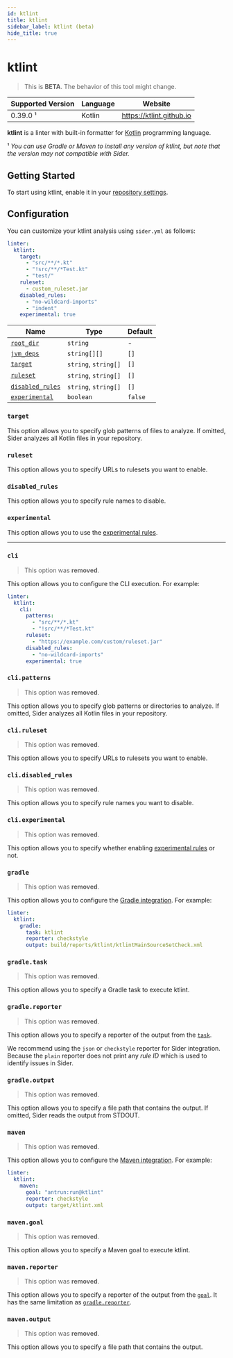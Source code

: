 ```yaml
---
id: ktlint
title: ktlint
sidebar_label: ktlint (beta)
hide_title: true
---
```


# ktlint

> This is **BETA**. The behavior of this tool might change.

| Supported Version | Language | Website                  |
| ----------------- | -------- | ------------------------ |
| 0.39.0 ¹          | Kotlin   | https://ktlint.github.io |

**ktlint** is a linter with built-in formatter for [Kotlin](https://kotlinlang.org) programming language.

¹ _You can use Gradle or Maven to install any version of ktlint, but note that the version may not compatible with Sider._

## Getting Started

To start using ktlint, enable it in your [repository settings](../../getting-started/repository-settings.md).

## Configuration

You can customize your ktlint analysis using `sider.yml` as follows:

```yaml
linter:
  ktlint:
    target:
      - "src/**/*.kt"
      - "!src/**/*Test.kt"
      - "test/"
    ruleset:
      - custom_ruleset.jar
    disabled_rules:
      - "no-wildcard-imports"
      - "indent"
    experimental: true
```

| Name                                                                                  | Type                 | Default |
| ------------------------------------------------------------------------------------- | -------------------- | ------- |
| [`root_dir`](../../getting-started/custom-configuration.md#linteranalyzer_idroot_dir) | `string`             | -       |
| [`jvm_deps`](../../getting-started/custom-configuration.md#linteranalyzer_idjvm_deps) | `string[][]`         | `[]`    |
| [`target`](#target)                                                                   | `string`, `string[]` | `[]`    |
| [`ruleset`](#ruleset)                                                                 | `string`, `string[]` | `[]`    |
| [`disabled_rules`](#disabled_rules)                                                   | `string`, `string[]` | `[]`    |
| [`experimental`](#experimental)                                                       | `boolean`            | `false` |

### `target`

This option allows you to specify glob patterns of files to analyze.
If omitted, Sider analyzes all Kotlin files in your repository.

### `ruleset`

This option allows you to specify URLs to rulesets you want to enable.

### `disabled_rules`

This option allows you to specify rule names to disable.

### `experimental`

This option allows you to use the [experimental rules](https://github.com/pinterest/ktlint#experimental-rules).

---

### `cli`

> This option was **removed**.

This option allows you to configure the CLI execution. For example:

```yaml
linter:
  ktlint:
    cli:
      patterns:
        - "src/**/*.kt"
        - "!src/**/*Test.kt"
      ruleset:
        - "https://example.com/custom/ruleset.jar"
      disabled_rules:
        - "no-wildcard-imports"
      experimental: true
```

### `cli.patterns`

> This option was **removed**.

This option allows you to specify glob patterns or directories to analyze.
If omitted, Sider analyzes all Kotlin files in your repository.

### `cli.ruleset`

> This option was **removed**.

This option allows you to specify URLs to rulesets you want to enable.

### `cli.disabled_rules`

> This option was **removed**.

This option allows you to specify rule names you want to disable.

### `cli.experimental`

> This option was **removed**.

This option allows you to specify whether enabling [experimental rules](https://github.com/pinterest/ktlint#experimental-rules) or not.

### `gradle`

> This option was **removed**.

This option allows you to configure the [Gradle integration](https://github.com/pinterest/ktlint#-with-gradle). For example:

```yaml
linter:
  ktlint:
    gradle:
      task: ktlint
      reporter: checkstyle
      output: build/reports/ktlint/ktlintMainSourceSetCheck.xml
```

### `gradle.task`

> This option was **removed**.

This option allows you to specify a Gradle task to execute ktlint.

### `gradle.reporter`

> This option was **removed**.

This option allows you to specify a reporter of the output from the [`task`](#gradletask).

We recommend using the `json` or `checkstyle` reporter for Sider integration.
Because the `plain` reporter does not print any _rule ID_ which is used to identify issues in Sider.

### `gradle.output`

> This option was **removed**.

This option allows you to specify a file path that contains the output.
If omitted, Sider reads the output from STDOUT.

### `maven`

> This option was **removed**.

This option allows you to configure the [Maven integration](https://github.com/pinterest/ktlint#-with-maven). For example:

```yaml
linter:
  ktlint:
    maven:
      goal: "antrun:run@ktlint"
      reporter: checkstyle
      output: target/ktlint.xml
```

### `maven.goal`

> This option was **removed**.

This option allows you to specify a Maven goal to execute ktlint.

### `maven.reporter`

> This option was **removed**.

This option allows you to specify a reporter of the output from the [`goal`](#mavengoal).
It has the same limitation as [`gradle.reporter`](#gradlereporter).

### `maven.output`

> This option was **removed**.

This option allows you to specify a file path that contains the output.
